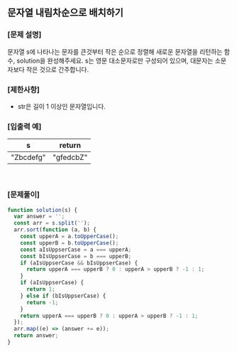 ## 문자열 내림차순으로 배치하기

### [문제 설명]

문자열 s에 나타나는 문자를 큰것부터 작은 순으로 정렬해 새로운 문자열을 리턴하는 함수, solution을 완성해주세요.
s는 영문 대소문자로만 구성되어 있으며, 대문자는 소문자보다 작은 것으로 간주합니다.

### [제한사항]

- str은 길이 1 이상인 문자열입니다.

### [입출력 예]

| s         | return    |
| --------- | --------- |
| "Zbcdefg" | "gfedcbZ" |

<br />

### [문제풀이]

```javascript
function solution(s) {
  var answer = '';
  const arr = s.split('');
  arr.sort(function (a, b) {
    const upperA = a.toUpperCase();
    const upperB = b.toUpperCase();
    const aIsUppserCase = a === upperA;
    const bIsUppserCase = b === upperB;
    if (aIsUppserCase && bIsUppserCase) {
      return upperA === upperB ? 0 : upperA > upperB ? -1 : 1;
    }
    if (aIsUppserCase) {
      return 1;
    } else if (bIsUppserCase) {
      return -1;
    }
    return upperA === upperB ? 0 : upperA > upperB ? -1 : 1;
  });
  arr.map((e) => (answer += e));
  return answer;
}
```
